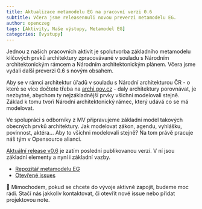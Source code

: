 ```yaml
---
title: Aktualizace metamodelu EG na pracovní verzi 0.6
subtitle: Včera jsme releasennuli novou preverzi metamodelu EG.
author: openczeg
tags: [Aktivity, Naše výstupy, Metamodel EG]
categories: [vystupy]
---
```


Jednou z našich pracovních aktivit je spolutvorba základního metamodelu klíčových prvků architektury zpracovávané v souladu s Národním architektonickým rámcem a Národním architektonickým plánem. Včera jsme vydali další preverzi 0.6 s novým obsahem.

Aby se v rámci architektur úřadů v souladu s Národní architekturou ČR - o které se více dočtete třeba na [archi.gov.cz](https://archi.gov.cz) - daly architektury porovnávat, je nezbytné, abychom ty nejzákladnější prvky všichni modelovali stejně. Základ k tomu tvoŕí Národní architektonický rámec, který udává co se má modelovat.

Ve spolupráci s odborníky z MV připravujeme základní model takových obecných prvků architektury. Jak modelovat zákon, agendu, vyhlášku, povinnost, aktéra... Aby to všichni modelovali stejně? Na tom právě pracuje náš tým v Opensource alianci.

[Aktuální release v0.6](https://github.com/OPENCZEG/metamodel-eg/releases/tag/v0.6) je zatím poslední publikovanou verzí. V ní jsou základní elementy a nyní i základní vazby.

- [Repozitář metamodelu EG](https://github.com/OPENCZEG/metamodel-eg/)
- [Otevřené issues](https://github.com/OPENCZEG/metamodel-eg/issues)

🤝 Mimochodem, pokud se chcete do vývoje aktivně zapojit, budeme moc rádi. Stačí nás jakkoliv kontaktovat, či otevřít nové issue nebo přidat projektovou note.
